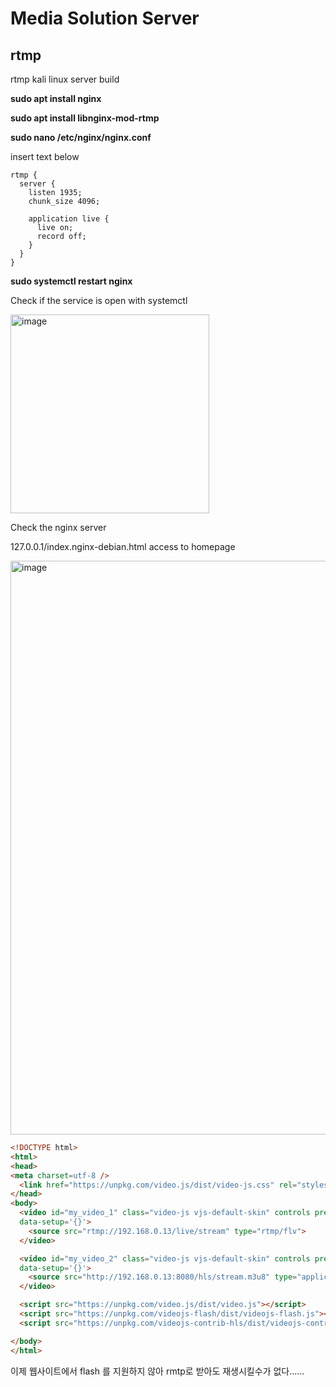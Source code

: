 # Media Solution Server

## rtmp
rtmp kali linux server build

**sudo apt install nginx**

**sudo apt install libnginx-mod-rtmp**

**sudo nano /etc/nginx/nginx.conf**

insert text below 

```
rtmp {
  server {
    listen 1935;
    chunk_size 4096;
    
    application live {
      live on;
      record off;
    }
  }
}
```

**sudo systemctl restart nginx**

Check if the service is open with systemctl

<img width="318" alt="image" src="https://user-images.githubusercontent.com/52357235/200170022-5d91d517-7896-48a9-bee8-812026dc2faa.png">

Check the nginx server

127.0.0.1/index.nginx-debian.html access to homepage

<img width="918" alt="image" src="https://user-images.githubusercontent.com/52357235/200170671-949d3161-2890-4b4a-bead-922b09566b72.png">



``` html
<!DOCTYPE html>
<html>
<head>
<meta charset=utf-8 />
  <link href="https://unpkg.com/video.js/dist/video-js.css" rel="stylesheet">
</head>
<body>
  <video id="my_video_1" class="video-js vjs-default-skin" controls preload="auto" width="640" height="360"
  data-setup='{}'>
    <source src="rtmp://192.168.0.13/live/stream" type="rtmp/flv">
  </video>

  <video id="my_video_2" class="video-js vjs-default-skin" controls preload="auto" width="640" height="360"
  data-setup='{}'>
    <source src="http://192.168.0.13:8080/hls/stream.m3u8" type="application/x-mpegURL">
  </video>

  <script src="https://unpkg.com/video.js/dist/video.js"></script>
  <script src="https://unpkg.com/videojs-flash/dist/videojs-flash.js"></script>
  <script src="https://unpkg.com/videojs-contrib-hls/dist/videojs-contrib-hls.js"></script>

</body>
</html>
```

이제 웹사이트에서 flash 를 지원하지 않아 rmtp로 받아도 재생시킬수가 없다......
